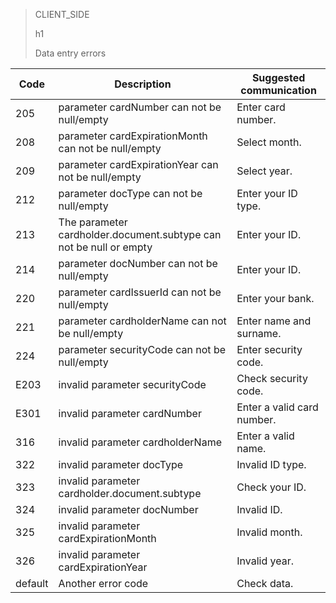 > CLIENT_SIDE
>
> h1
>
> Data entry errors


| Code | Description | Suggested communication |
| --- | --- | --- |
| 205 | parameter cardNumber can not be null/empty | Enter card number. |
| 208 | parameter cardExpirationMonth can not be null/empty | Select month. |
| 209 | parameter cardExpirationYear can not be null/empty | Select year. |
| 212 | parameter docType can not be null/empty | Enter your ID type. |
| 213 | The parameter cardholder.document.subtype can not be null or empty | Enter your ID. |
| 214 | parameter docNumber can not be null/empty | Enter your ID. |
| 220 | parameter cardIssuerId can not be null/empty | Enter your bank. |
| 221 | parameter cardholderName can not be null/empty | Enter name and surname. |
| 224 | parameter securityCode can not be null/empty | Enter security code. |
| E203 | invalid parameter securityCode | Check security code. |
| E301 | invalid parameter cardNumber | Enter a valid card number. |
| 316 | invalid parameter cardholderName | Enter a valid name. |
| 322 | invalid parameter docType | Invalid ID type. |
| 323 | invalid parameter cardholder.document.subtype | Check your ID. |
| 324 | invalid parameter docNumber | Invalid ID. |
| 325 | invalid parameter cardExpirationMonth | Invalid month. |
| 326 | invalid parameter cardExpirationYear | Invalid year. |
| default | Another error code | Check data. |
